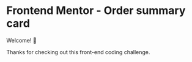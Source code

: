 # Frontend Mentor - Order summary card

Welcome! 👋

Thanks for checking out this front-end coding challenge.
